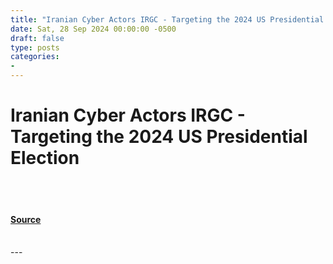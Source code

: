 ```yaml
---
title: "Iranian Cyber Actors IRGC - Targeting the 2024 US Presidential Election"
date: Sat, 28 Sep 2024 00:00:00 -0500
draft: false
type: posts
categories: 
- 
---
```

# Iranian Cyber Actors IRGC - Targeting the 2024 US Presidential Election

<br/>

<br/>


#### [Source](https://www.resecurity.com/blog/article/iranian-cyber-actors-irgc-targeting-the-2024-us-presidential-election)

<br/>
---
